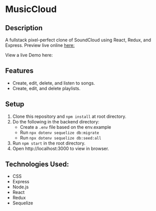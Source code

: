 # MusicCloud

## Description

A fullstack pixel-perfect clone of SoundCloud using React, Redux, and Express. 
Preview live online [here:](https://soundcloudcloneaa.herokuapp.com/api/csrf/restore)

View a live Demo here: 

## Features
* Create, edit, delete, and listen to songs.
* Create, edit, and delete playlists.

## Setup
  1. Clone this repository and ```npm install``` at root directory.
  2. Do the following in the backend directory:
        * Create a ```.env``` file based on the env.example
        * Run ```npx dotenv sequelize db:migrate```
        * Run ```npx dotenv sequelize db:seed:all```
  3. Run ```npm start``` in the root directory.
  4. Open http://localhost:3000 to view in browser.
  
## Technologies Used:

* CSS
* Express
* Node.js
* React
* Redux
* Sequelize
